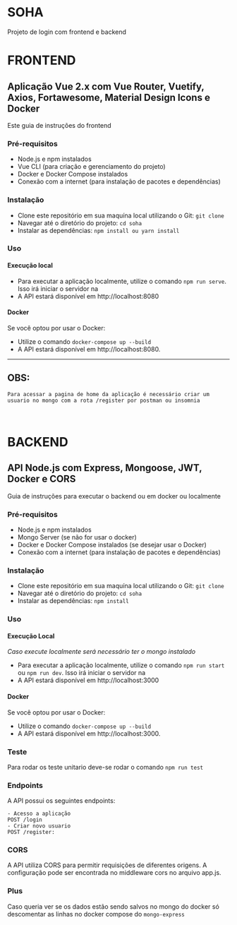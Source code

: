 # SOHA

Projeto de login com frontend e backend

# FRONTEND

## Aplicação Vue 2.x com Vue Router, Vuetify, Axios, Fortawesome, Material Design Icons e Docker

Este guia de instruções do frontend

### Pré-requisitos

- Node.js e npm instalados
- Vue CLI (para criação e gerenciamento do projeto)
- Docker e Docker Compose instalados
- Conexão com a internet (para instalação de pacotes e dependências)

### Instalação

- Clone este repositório em sua maquína local utilizando o Git: `git clone`
- Navegar até o diretório do projeto: `cd soha`
- Instalar as dependências: `npm install ou yarn install`

### Uso

#### Execução local

- Para executar a aplicação localmente, utilize o comando `npm run serve`. Isso irá iniciar o servidor na
- A API estará disponível em http://localhost:8080

#### Docker

Se você optou por usar o Docker:

- Utilize o comando `docker-compose up --build`
- A API estará disponível em http://localhost:8080.
<hr/>

## OBS:

    Para acessar a pagina de home da aplicação é necessário criar um usuario no mongo com a rota /register por postman ou insomnia

<br />

# BACKEND

## API Node.js com Express, Mongoose, JWT, Docker e CORS

Guia de instruções para executar o backend ou em docker ou localmente

### Pré-requisitos

- Node.js e npm instalados
- Mongo Server (se não for usar o docker)
- Docker e Docker Compose instalados (se desejar usar o Docker)
- Conexão com a internet (para instalação de pacotes e dependências)

### Instalação

- Clone este repositório em sua maquína local utilizando o Git: `git clone`
- Navegar até o diretório do projeto: `cd soha`
- Instalar as dependências: `npm install`

### Uso

#### Execução Local

<i>Caso execute localmente será necessário ter o mongo instalado</i>

- Para executar a aplicação localmente, utilize o comando `npm run start` ou `npm run dev`. Isso irá iniciar o servidor na
- A API estará disponível em http://localhost:3000

#### Docker

Se você optou por usar o Docker:

- Utilize o comando `docker-compose up --build`
- A API estará disponível em http://localhost:3000.

### Teste

Para rodar os teste unitario deve-se rodar o comando `npm run test`

### Endpoints

A API possui os seguintes endpoints:

```http
- Acesso a aplicação
POST /login
- Criar novo usuario
POST /register:
```

### CORS

A API utiliza CORS para permitir requisições de diferentes origens. A configuração pode ser encontrada no middleware cors no arquivo app.js.

### Plus

Caso queria ver se os dados estão sendo salvos no mongo do docker só descomentar as linhas no docker compose do `mongo-express`
